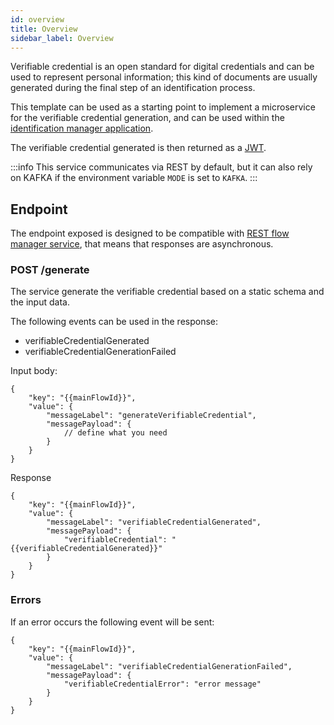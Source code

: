 ```yaml
---
id: overview
title: Overview
sidebar_label: Overview
---
```

Verifiable credential is an open standard for digital credentials and can be used to represent personal information; this kind of documents are usually generated during the final step of an identification process. 

This template can be used as a starting point to implement a microservice for the verifiable credential generation, and can be used within the [identification manager application](../../runtime_suite_applications/identification-manager/overview).

The verifiable credential generated is then returned as a [JWT](https://www.rfc-editor.org/rfc/rfc7519).

:::info
This service communicates via REST by default, but it can also rely on KAFKA if the environment variable `MODE` is set to `KAFKA`.
:::

## Endpoint

The endpoint exposed is designed to be compatible with [REST flow manager service](../../runtime_suite/flow-manager-service/overview), that means that responses are asynchronous. 

### POST /generate

The service generate the verifiable credential based on a static schema and the input data.

The following events can be used in the response:
- verifiableCredentialGenerated
- verifiableCredentialGenerationFailed

Input body:

```
{
    "key": "{{mainFlowId}}",
    "value": {
        "messageLabel": "generateVerifiableCredential",
        "messagePayload": {
            // define what you need
        }
    }
}
```

Response
```
{
    "key": "{{mainFlowId}}",
    "value": {
        "messageLabel": "verifiableCredentialGenerated",
        "messagePayload": {
            "verifiableCredential": "{{verifiableCredentialGenerated}}"
        }
    }
}
```

### Errors
If an error occurs the following event will be sent:
```
{
    "key": "{{mainFlowId}}",
    "value": {
        "messageLabel": "verifiableCredentialGenerationFailed",
        "messagePayload": {
            "verifiableCredentialError": "error message"
        }
    }
}
```
